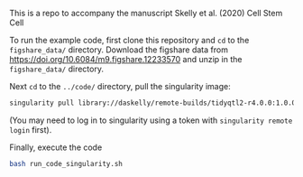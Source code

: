 This is a repo to accompany the manuscript
Skelly et al. (2020) Cell Stem Cell 

To run the example code, first clone this repository and
`cd` to the `figshare_data/` directory.
Download the figshare
data from https://doi.org/10.6084/m9.figshare.12233570 
and unzip in the `figshare_data/` directory.

Next `cd` to the `../code/` directory, pull
the singularity image:
```bash
singularity pull library://daskelly/remote-builds/tidyqtl2-r4.0.0:1.0.0
```
(You may need to log in to singularity using a token
with `singularity remote login` first).

Finally, execute the code
```bash
bash run_code_singularity.sh
```
